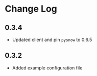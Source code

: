 # Change Log

## 0.3.4

- Updated client and pin `pysnow` to 0.6.5

## 0.3.2

- Added example configuration file
